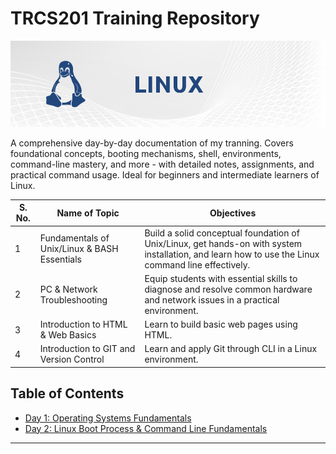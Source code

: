 # TRCS201 Training Repository

![Linux OS Banner](files/banner-linux.png)

A comprehensive day-by-day documentation of my tranning. Covers foundational concepts, booting mechanisms, shell, environments, command-line mastery, and more - with detailed notes, assignments, and practical command usage. Ideal for beginners and intermediate learners of Linux.

| **S. No.** | **Name of Topic**                            | **Objectives**                                                                                                                                     |
| ---------- | -------------------------------------------- | -------------------------------------------------------------------------------------------------------------------------------------------------- |
| 1          | Fundamentals of Unix/Linux & BASH Essentials | Build a solid conceptual foundation of Unix/Linux, get hands-on with system installation, and learn how to use the Linux command line effectively. |
| 2          | PC & Network Troubleshooting                 | Equip students with essential skills to diagnose and resolve common hardware and network issues in a practical environment.                        |
| 3          | Introduction to HTML & Web Basics            | Learn to build basic web pages using HTML.                                                                                                         |
| 4          | Introduction to GIT and Version Control      | Learn and apply Git through CLI in a Linux environment.                                                                                            |

## Table of Contents
- [Day 1: Operating Systems Fundamentals](Days/day-1)
- [Day 2: Linux Boot Process & Command Line Fundamentals](Days/day-2)

---
